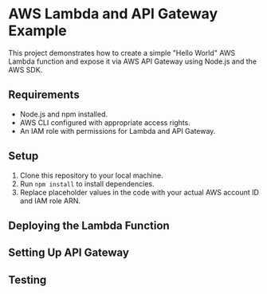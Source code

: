# AWS Lambda and API Gateway Example

This project demonstrates how to create a simple "Hello World" AWS Lambda function and expose it via AWS API Gateway using Node.js and the AWS SDK.

## Requirements

- Node.js and npm installed.
- AWS CLI configured with appropriate access rights.
- An IAM role with permissions for Lambda and API Gateway.

## Setup

1. Clone this repository to your local machine.
2. Run `npm install` to install dependencies.
3. Replace placeholder values in the code with your actual AWS account ID and IAM role ARN.

## Deploying the Lambda Function



## Setting Up API Gateway


## Testing
